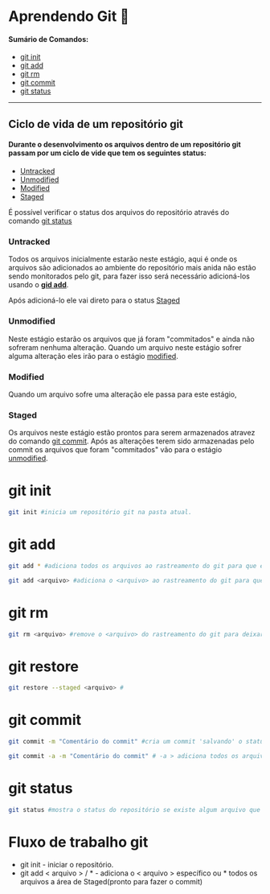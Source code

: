 # Aprendendo Git :squid:

#### Sumário de Comandos:

- [git init](#git-init)
- [git add](#git-add[)
- [git rm](#git-rm)
- [git commit](#git-commit)
- [git status](#git-status)

<hr>

## Ciclo de vida de um repositório git

#### Durante o desenvolvimento os arquivos dentro de um repositório git  passam por um ciclo de vide que tem os seguintes status:

- [Untracked](#untracked)
- [Unmodified](#unmodified)
- [Modified](#modified)
- [Staged](#staged)



É possível verificar o status dos arquivos do repositório através do comando [git status](#git-status)

### Untracked

Todos os arquivos inicialmente estarão neste estágio, aqui é onde os arquivos são adicionados ao ambiente do repositório mais anida não estão sendo monitorados pelo git, para fazer isso será necessário adicioná-los usando o **[gid add](#git-add)**.

Após adicioná-lo ele vai direto para o status [Staged](#staged)

### Unmodified

Neste estágio estarão os arquivos que já foram "commitados" e ainda não sofreram nenhuma alteração. Quando um arquivo neste estágio sofrer alguma alteração eles irão para o estágio [modified](#modified).

### Modified

Quando um arquivo sofre uma alteração ele passa para este estágio, 

### Staged

Os arquivos neste estágio estão prontos para serem armazenados atravez do comando [git commit](#git-commit). Após as alterações terem sido armazenadas pelo commit os arquivos que foram "commitados" vão para o estágio [unmodified](#unmodified).

# git init

```bash
git init #inicia um repositório git na pasta atual.
```

# git add

```bash
git add * #adiciona todos os arquivos ao rastreamento do git para que ele gerencie suas mudanças e armazená-las em commits.
```

```bash
git add <arquivo> #adiciona o <arquivo> ao rastreamento do git para que ele gerencie suas mudanças e armazená-las em commits.
```

# git rm

```bash
git rm <arquivo> #remove o <arquivo> do rastreamento do git para deixar de gerenciar mudancas e incluir em commits.
```

# git restore

```bash
git restore --staged <arquivo> #
```

# git commit

```bash
git commit -m "Comentário do commit" #cria um commit 'salvando' o status do projeto. -m > especifica a mensagem, uma breve descrição das modificações.

git commit -a -m "Comentário do commit" # -a > adiciona todos os arquivos ao commit.
```

# git status

```bash
git status #mostra o status do repositório se existe algum arquivo que não está sendo rastreado, arquivos modificados, deletados, mostra de maneira geral o status de todo o repositório.
```





# Fluxo de trabalho git

- git init - iniciar o repositório.
- git add < arquivo > / * - adiciona o < arquivo > específico ou * todos os arquivos a área de Staged(pronto para fazer o commit)